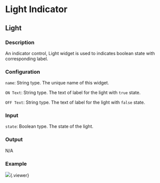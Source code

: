 Light Indicator
======
## Light

### Description

An indicator control, Light widget is used to indicates boolean state with corresponding label.

### Configuration

`name`: String type. The unique name of this widget.

`ON Text`: String type. The text of label for the light with `true` state.

`OFF Text`: String type. The text of label for the light with `false` state.

### Input

`state`: Boolean type. The state of the light.

### Output

N/A

### Example

![](./doc/pic/refer/light.png){.viewer}
